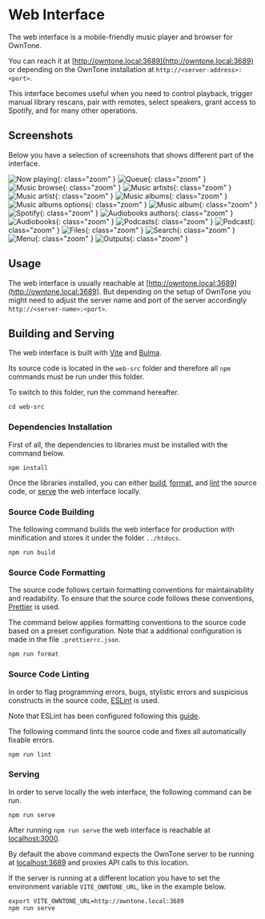 # Web Interface

The web interface is a mobile-friendly music player and browser for OwnTone.

You can reach it at [http://owntone.local:3689](http://owntone.local:3689)
or depending on the OwnTone installation at `http://<server-address>:<port>`.

This interface becomes useful when you need to control playback, trigger
manual library rescans, pair with remotes, select speakers, grant access to
Spotify, and for many other operations.

## Screenshots

Below you have a selection of screenshots that shows different part of the
interface.

![Now playing](../assets/images/screenshot-now-playing.png){: class="zoom" }
![Queue](../assets/images/screenshot-queue.png){: class="zoom" }
![Music browse](../assets/images/screenshot-music-browse.png){: class="zoom" }
![Music artists](../assets/images/screenshot-music-artists.png){: class="zoom" }
![Music artist](../assets/images/screenshot-music-artist.png){: class="zoom" }
![Music albums](../assets/images/screenshot-music-albums.png){: class="zoom" }
![Music albums options](../assets/images/screenshot-music-albums-options.png){: class="zoom" }
![Music album](../assets/images/screenshot-music-album.png){: class="zoom" }
![Spotify](../assets/images/screenshot-music-spotify.png){: class="zoom" }
![Audiobooks authors](../assets/images/screenshot-audiobooks-authors.png){: class="zoom" }
![Audiobooks](../assets/images/screenshot-audiobooks-books.png){: class="zoom" }
![Podcasts](../assets/images/screenshot-podcasts.png){: class="zoom" }
![Podcast](../assets/images/screenshot-podcast.png){: class="zoom" }
![Files](../assets/images/screenshot-files.png){: class="zoom" }
![Search](../assets/images/screenshot-search.png){: class="zoom" }
![Menu](../assets/images/screenshot-menu.png){: class="zoom" }
![Outputs](../assets/images/screenshot-outputs.png){: class="zoom" }

## Usage

The web interface is usually reachable at [http://owntone.local:3689](http://owntone.local:3689).
But depending on the setup of OwnTone you might need to adjust the server name
and port of the server accordingly `http://<server-name>:<port>`.

## Building and Serving

The web interface is built with [Vite](https://vitejs.dev/) and [Bulma](http://bulma.io).

Its source code is located in the `web-src` folder and therefore all `npm`
commands must be run under this folder.

To switch to this folder, run the command hereafter.

```shell
cd web-src
```

### Dependencies Installation

First of all, the dependencies to libraries must be installed with the command
below.

```shell
npm install
```

Once the libraries installed, you can either [build](#source-code-building),
[format](#source-code-formatting), and [lint](#source-code-linting) the source
code, or [serve](#serving) the web interface locally.

### Source Code Building

The following command builds the web interface for production with minification
and stores it under the folder `../htdocs`.

```shell
npm run build
```

### Source Code Formatting

The source code follows certain formatting conventions for maintainability and
readability. To ensure that the source code follows these conventions,
[Prettier](https://prettier.io/) is used.

The command below applies formatting conventions to the source code based on a
preset configuration. Note that a additional configuration is made in the file
`.prettierrc.json`.

```shell
npm run format
```

### Source Code Linting

In order to flag programming errors, bugs, stylistic errors and suspicious
constructs in the source code, [ESLint](https://eslint.org) is used.

Note that ESLint has been configured following this [guide](https://vueschool.io/articles/vuejs-tutorials/eslint-and-prettier-with-vite-and-vue-js-3/).

The following command lints the source code and fixes all automatically fixable
errors.

```shell
npm run lint
```

### Serving

In order to serve locally the web interface, the following command can be run.

```shell
npm run serve
```

After running `npm run serve` the web interface is reachable at [localhost:3000](http://localhost:3000).

By default the above command expects the OwnTone server to be running at
[localhost:3689](http://localhost:3689) and proxies API calls to this location.

If the server is running at a different location you have to set the
environment variable `VITE_OWNTONE_URL`, like in the example below.

```shell
export VITE_OWNTONE_URL=http://owntone.local:3689
npm run serve
```
